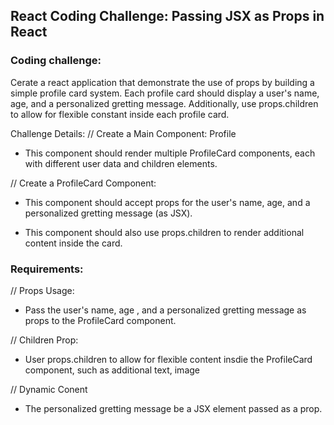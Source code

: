 ## React Coding Challenge: Passing JSX as Props in React

### Coding challenge:
Cerate a react application that demonstrate the use of props by building a simple profile card system. Each profile card should display a user's name, age, and a personalized gretting message. Additionally, use props.children to allow for flexible constant inside each profile card.

Challenge Details:
// Create a Main Component: Profile
- This component should render multiple ProfileCard components, each with different user data and children elements.

// Create a ProfileCard Component:
- This component should accept props for the user's name, age, and a personalized gretting message (as JSX).

- This component should also use props.children to render additional content inside the card.

### Requirements:

// Props Usage:
- Pass the user's name, age , and a personalized gretting message as props to the ProfileCard component.

// Children Prop:
- User props.children to allow for flexible content insdie the ProfileCard component, such as additional text, image

// Dynamic Conent 
- The personalized gretting message be a JSX element passed as a prop.
